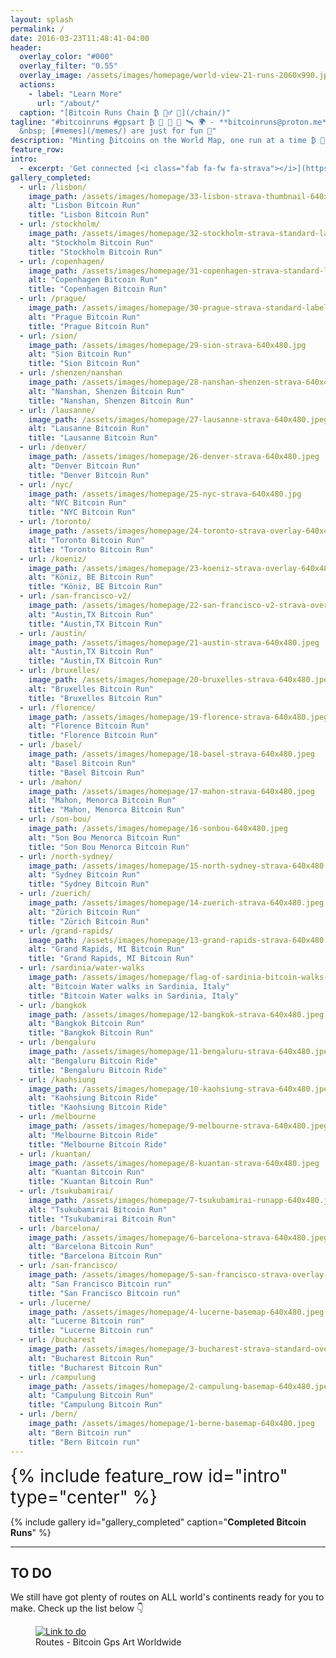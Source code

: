 ```yaml
---
layout: splash
permalink: /
date: 2016-03-23T11:48:41-04:00
header:
  overlay_color: "#000"
  overlay_filter: "0.55"
  overlay_image: /assets/images/homepage/world-view-21-runs-2060x990.jpeg
  actions:
    - label: "Learn More"
      url: "/about/"
  caption: "[Bitcoin Runs Chain ₿ 🏃‍♂️ 🔗](/chain/)"
tagline: "#bitcoinruns #gpsart ₿ 🏃 🚴 💓 🛰️ 🌍 - **bitcoinruns@proton.me**
  &nbsp; [#memes](/memes/) are just for fun 🤪"
description: "Minting ₿itcoins on the World Map, one run at a time ₿ 🏃 🚴 💓 🛰️"
feature_row:
intro: 
  - excerpt: 'Get connected [<i class="fab fa-fw fa-strava"></i>](https://www.strava.com/clubs/bitcoinruns) [<i class="fab fa-fw fa-instagram"></i>](https://www.instagram.com/BitcoinRuns) [<i class="fab fa-fw fa-github"></i>](https://github.com/BitcoinRuns) [<i class="fab fa-fw fa-twitter-square"></i>](https://twitter.com/BitcoinRuns) [<i class="fab fa-youtube"></i>](https://www.youtube.com/channel/UCDGX_yT8K6-oAgGldr8xDWw)  [<i class="fab fa-tiktok"></i>](https://www.tiktok.com/@bitcoinruns)'
gallery_completed:
  - url: /lisbon/
    image_path: /assets/images/homepage/33-lisbon-strava-thumbnail-640x480.jpg
    alt: "Lisbon Bitcoin Run"
    title: "Lisbon Bitcoin Run"
  - url: /stockholm/
    image_path: /assets/images/homepage/32-stockholm-strava-standard-label-640x480.jpg
    alt: "Stockholm Bitcoin Run"
    title: "Stockholm Bitcoin Run"
  - url: /copenhagen/
    image_path: /assets/images/homepage/31-copenhagen-strava-standard-label-640x480.jpg
    alt: "Copenhagen Bitcoin Run"
    title: "Copenhagen Bitcoin Run"
  - url: /prague/
    image_path: /assets/images/homepage/30-prague-strava-standard-label-640x480.jpg
    alt: "Prague Bitcoin Run"
    title: "Prague Bitcoin Run"
  - url: /sion/
    image_path: /assets/images/homepage/29-sion-strava-640x480.jpg
    alt: "Sion Bitcoin Run"
    title: "Sion Bitcoin Run"
  - url: /shenzen/nanshan
    image_path: /assets/images/homepage/28-nanshan-shenzen-strava-640x480.jpeg
    alt: "Nanshan, Shenzen Bitcoin Run"
    title: "Nanshan, Shenzen Bitcoin Run"
  - url: /lausanne/
    image_path: /assets/images/homepage/27-lausanne-strava-640x480.jpeg
    alt: "Lausanne Bitcoin Run"
    title: "Lausanne Bitcoin Run"
  - url: /denver/
    image_path: /assets/images/homepage/26-denver-strava-640x480.jpeg
    alt: "Denver Bitcoin Run"
    title: "Denver Bitcoin Run"
  - url: /nyc/
    image_path: /assets/images/homepage/25-nyc-strava-640x480.jpg
    alt: "NYC Bitcoin Run"
    title: "NYC Bitcoin Run"
  - url: /toronto/
    image_path: /assets/images/homepage/24-toronto-strava-overlay-640x480.jpeg
    alt: "Toronto Bitcoin Run"
    title: "Toronto Bitcoin Run"
  - url: /koeniz/
    image_path: /assets/images/homepage/23-koeniz-strava-overlay-640x480.jpeg
    alt: "Köniz, BE Bitcoin Run"
    title: "Köniz, BE Bitcoin Run" 
  - url: /san-francisco-v2/
    image_path: /assets/images/homepage/22-san-francisco-v2-strava-overlay-640x480.jpeg
    alt: "Austin,TX Bitcoin Run"
    title: "Austin,TX Bitcoin Run" 
  - url: /austin/
    image_path: /assets/images/homepage/21-austin-strava-640x480.jpeg
    alt: "Austin,TX Bitcoin Run"
    title: "Austin,TX Bitcoin Run" 
  - url: /bruxelles/
    image_path: /assets/images/homepage/20-bruxelles-strava-640x480.jpeg
    alt: "Bruxelles Bitcoin Run"
    title: "Bruxelles Bitcoin Run" 
  - url: /florence/
    image_path: /assets/images/homepage/19-florence-strava-640x480.jpeg
    alt: "Florence Bitcoin Run"
    title: "Florence Bitcoin Run"  
  - url: /basel/
    image_path: /assets/images/homepage/18-basel-strava-640x480.jpeg
    alt: "Basel Bitcoin Run"
    title: "Basel Bitcoin Run"  
  - url: /mahon/
    image_path: /assets/images/homepage/17-mahon-strava-640x480.jpeg
    alt: "Mahon, Menorca Bitcoin Run"
    title: "Mahon, Menorca Bitcoin Run"
  - url: /son-bou/
    image_path: /assets/images/homepage/16-sonbou-640x480.jpeg
    alt: "Son Bou Menorca Bitcoin Run"
    title: "Son Bou Menorca Bitcoin Run"
  - url: /north-sydney/
    image_path: /assets/images/homepage/15-north-sydney-strava-640x480.jpeg
    alt: "Sydney Bitcoin Run"
    title: "Sydney Bitcoin Run"
  - url: /zuerich/
    image_path: /assets/images/homepage/14-zuerich-strava-640x480.jpeg
    alt: "Zürich Bitcoin Run"
    title: "Zürich Bitcoin Run"
  - url: /grand-rapids/
    image_path: /assets/images/homepage/13-grand-rapids-strava-640x480.jpeg
    alt: "Grand Rapids, MI Bitcoin Run"
    title: "Grand Rapids, MI Bitcoin Run"
  - url: /sardinia/water-walks
    image_path: /assets/images/homepage/flag-of-sardinia-bitcoin-walks-640x480.jpeg
    alt: "Bitcoin Water walks in Sardinia, Italy"
    title: "Bitcoin Water walks in Sardinia, Italy"
  - url: /bangkok
    image_path: /assets/images/homepage/12-bangkok-strava-640x480.jpeg
    alt: "Bangkok Bitcoin Run"
    title: "Bangkok Bitcoin Run"
  - url: /bengaluru
    image_path: /assets/images/homepage/11-bengaluru-strava-640x480.jpeg
    alt: "Bengaluru Bitcoin Ride"
    title: "Bengaluru Bitcoin Ride"
  - url: /kaohsiung
    image_path: /assets/images/homepage/10-kaohsiung-strava-640x480.jpeg
    alt: "Kaohsiung Bitcoin Ride"
    title: "Kaohsiung Bitcoin Ride"
  - url: /melbourne
    image_path: /assets/images/homepage/9-melbourne-strava-640x480.jpeg
    alt: "Melbourne Bitcoin Ride"
    title: "Melbourne Bitcoin Ride"
  - url: /kuantan/
    image_path: /assets/images/homepage/8-kuantan-strava-640x480.jpeg
    alt: "Kuantan Bitcoin Run"
    title: "Kuantan Bitcoin Run"
  - url: /tsukubamirai/
    image_path: /assets/images/homepage/7-tsukubamirai-runapp-640x480.jpeg
    alt: "Tsukubamirai Bitcoin Run"
    title: "Tsukubamirai Bitcoin Run"
  - url: /barcelona/
    image_path: /assets/images/homepage/6-barcelona-strava-640x480.jpeg
    alt: "Barcelona Bitcoin Run"
    title: "Barcelona Bitcoin Run"
  - url: /san-francisco/
    image_path: /assets/images/homepage/5-san-francisco-strava-overlay-640x480.jpeg
    alt: "San Francisco Bitcoin run"
    title: "San Francisco Bitcoin run"
  - url: /lucerne/
    image_path: /assets/images/homepage/4-lucerne-basemap-640x480.jpeg
    alt: "Lucerne Bitcoin run"
    title: "Lucerne Bitcoin run"
  - url: /bucharest
    image_path: /assets/images/homepage/3-bucharest-strava-standard-overlay-640x480.jpeg
    alt: "Bucharest Bitcoin Run"
    title: "Bucharest Bitcoin Run"
  - url: /campulung
    image_path: /assets/images/homepage/2-campulung-basemap-640x480.jpeg
    alt: "Campulung Bitcoin Run"
    title: "Campulung Bitcoin Run"
  - url: /bern/
    image_path: /assets/images/homepage/1-berne-basemap-640x480.jpeg
    alt: "Bern Bitcoin run"
    title: "Bern Bitcoin run"
---
```


<div id="home-social-connect" style="font-size:2em">
  {% include feature_row id="intro" type="center" %}
</div>

{% include gallery id="gallery_completed" caption="**Completed ₿itcoin Runs**" %}


<hr>

## TO DO

We still have got plenty of routes on ALL world's continents ready for you to make. Check up the list below 👇

<figure class="image">
  <a href="/todo/">
    <img src="/assets/images/page/todo/todo-header-wanted.jpeg" alt="Link to do">
  </a>
  <figcaption>Routes - Bitcoin Gps Art Worldwide</figcaption>
</figure>

